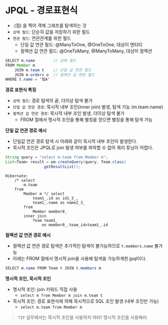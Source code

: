 # JPQL - 경로표현식
* .(점) 을 찍어 객체 그래프를 탐색하는 것
* `상태 필드`: 단순히 값을 저장하기 위한 필드
* `연관 필드`: 연관관계를 위한 필드
  * 단일 값 연관 필드: @ManyToOne, @OneToOne, 대상이 엔티티
  * 컬렉션 값 연관 필드: @OneToMany, @ManyToMany, 대상이 컬렉션 
```java
SELECT m.name        // 상태 필드
FROM Member m
    JOIN m.team t    // 단일 값 연관 필드
    JOIN m.orders o  // 컬렉션 값 연관 필드
WHERE t.name = '팀A'
```

**경로 표현식 특징**
* `상태 필드`: 경로 탐색의 끝, 더이상 탐색 불가
* `단일 값 연관 경로`: 묵시적 내부 조인(inner join) 발생, 탐색 가능 (m.team.name)
* `컬렉션 값 연관 경로`: 묵시적 내부 조인 발생, 더이상 탐색 불가
  * FROM 절에서 명시적 조인을 통해 별칭을 얻으면 별칭을 통해 탐색 가능

**단일 값 연관 경로 예시**
* 단일값 연관 경로 탐색 시 아래와 같이 묵시적 내부 조인이 발생한다.
* 묵시적 조인은 JPQL로 join 발생 여부를 파악할 수 없어 쿼리 튜닝이 어렵다.
```java
String query = "select m.team from Member m";
List<Team> result = em.createQuery(query, Team.class)
                .getResultList();
```
```
Hibernate: 
    /* select
        m.team 
    from
        Member m */ select
            team1_.id as id1_3_,
            team1_.name as name2_3_ 
        from
            Member member0_ 
        inner join
            Team team1_ 
                on member0_.team_id=team1_.id
```

**컬렉션 값 연관 경로 예시**
* 컬렉션 값 연관 경로 탐색은 추가적인 탐색이 불가능하므로  `t.members.name` 불가능
* 아래는 FROM 절에서 명시적 join을 사용해 탐색을 가능하게한 jpql이다.
```java
SELECT m.name FROM Team t JOIN t.members m
```

**명시적 조인, 묵시적 조인**
* 명시적 조인: join 키워드 직접 사용
  * `select m from Member m join m.team t`
* 묵시적 조인: 경로 표현식에 의해 묵시적으로 SQL 조인 발생 (내부 조인만 가능)
  * `select m.team from Member m`  

> `TIP` 실무에서는 묵시적 조인을 사용하지 마라! 명시적 조인을 사용해라.
